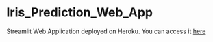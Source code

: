 # Iris_Prediction_Web_App
Streamlit Web Application deployed on Heroku.
You can access it [here](https://iris-prediction-web-app.herokuapp.com)
